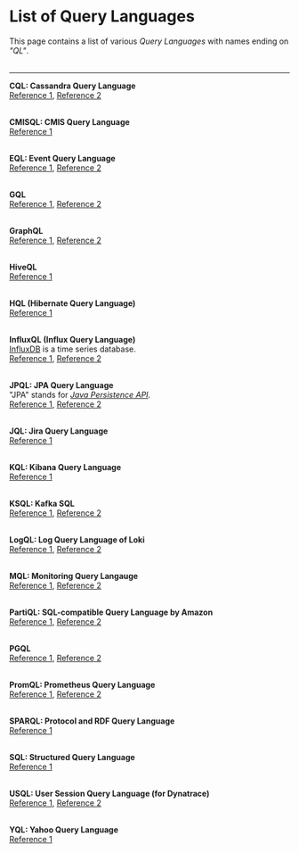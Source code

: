 # List of Query Languages

This page contains a list of various *Query Languages* with names ending on *"QL"*.
<br><br>

----

**CQL: Cassandra Query Language**<br>
[Reference 1](http://cassandra.apache.org/doc/4.0/cql/),
[Reference 2](https://docs.datastax.com/en/cql/3.1/cql/cql_intro_c.html)
<br><br>


**CMISQL: CMIS Query Language**<br>
[Reference 1](http://www.oldschooltechie.com/blog/2009/11/23/cmis-query-language)
<br><br>


**EQL: Event Query Language**<br>
[Reference 1](https://www.elastic.co/blog/introducing-event-query-language), [Reference 2](https://www.elastic.co/blog/eql-for-the-masses)
<br><br>


**GQL**<br>
[Reference 1](https://gql.today/), [Reference 2](https://www.gqlstandards.org/)
<br><br>


**GraphQL**<br>
[Reference 1](http://graphql.org/learn/), [Reference 2](https://www.lynda.com/JavaScript-tutorials/Learning-GraphQL/574714-2.html)
<br><br>


**HiveQL**<br>
[Reference 1](https://www.tutorialspoint.com/hive/index.htm)
<br><br>


**HQL (Hibernate Query Language)**<br>
[Reference 1](http://docs.jboss.org/hibernate/orm/5.3/userguide/html_single/Hibernate_User_Guide.html#hql)
<br><br>


**InfluxQL (Influx Query Language)**<br>
[InfluxDB](https://www.influxdata.com/products/influxdb-overview/) is a time series database.<br>
[Reference 1](https://docs.influxdata.com/influxdb/v1.7/query_language/spec/), 
[Reference 2](https://code-examples.net/en/docs/influxdata/influxdb/v1.3/query_language/spec/index)
<br><br>


**JPQL: JPA Query Language**<br>
"JPA" stands for [*Java Persistence API*](https://www.oracle.com/technetwork/java/javaee/tech/persistence-jsp-140049.html).<br>
[Reference 1](https://www.objectdb.com/java/jpa/query/api),
[Reference 2](https://www.thoughts-on-java.org/jpql/)
<br><br>


**JQL: Jira Query Language**<br>
[Reference 1](https://www.atlassian.com/blog/jira-software/jql-the-most-flexible-way-to-search-jira-14)
<br><br>


**KQL: Kibana Query Language**<br>
[Reference 1](https://www.elastic.co/guide/en/kibana/current/kuery-query.html)
<br><br>


**KSQL: Kafka SQL**<br>
[Reference 1](https://www.confluent.io/product/ksql/), [Reference 2](https://www.zdnet.com/article/ksql-kafka-gets-sql/)
<br><br>

**LogQL: Log Query Language of Loki**<br>
[Reference 1](https://grafana.com/docs/loki/latest/logql/), [Reference 2](https://medium.com/grafana-tutorials/logql-in-grafana-loki-ffc822a65f59)
<br><br>

**MQL: Monitoring Query Langauge**<br>
[Reference 1](https://cloud.google.com/monitoring/mql), [Reference 2](https://www.infoq.com/news/2021/01/google-cloud-monitoring-mql/)
<br><br>

**PartiQL: SQL-compatible Query Language by Amazon**<br>
[Reference 1](https://partiql.org/), 
[Reference 2](https://aws.amazon.com/de/blogs/opensource/announcing-partiql-one-query-language-for-all-your-data/)
<br><br>


**PGQL**<br>
[Reference 1](http://pgql-lang.org/), [Reference 2](https://dl.acm.org/citation.cfm?id=2960421)
<br><br>


**PromQL: Prometheus Query Language**<br>
[Reference 1](https://medium.com/@amimahloof/kubernetes-promql-prometheus-cpu-aggregation-walkthrough-2c6fd2f941eb), 
[Reference 2](https://prometheus.io/docs/prometheus/latest/querying/basics/)
<br><br>


**SPARQL: Protocol and RDF Query Language**<br>
[Reference 1](https://www.w3.org/TR/sparql11-overview/)
<br><br>


**SQL: Structured Query Language**<br>
[Reference 1](https://www.w3schools.com/sql/sql_intro.asp)
<br><br>


**USQL: User Session Query Language (for Dynatrace)**<br>
[Reference 1](https://www.dynatrace.com/news/blog/usql-goes-ga-data-driven-decisions-with-powerful-queries-and-advanced-dashboarding/), [Reference 2](https://www.dynatrace.com/support/help/how-to-use-dynatrace/real-user-monitoring/how-to-use-real-user-monitoring/cross-application-user-session-analytics/custom-queries-segmentation-and-aggregation-of-session-data/)
<br><br>


**YQL: Yahoo Query Language**<br>
[Reference 1](https://developer.yahoo.com/yql/)
<br><br>
